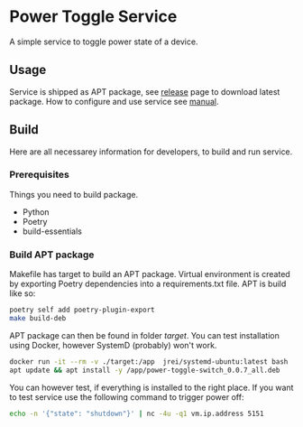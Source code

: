 # Power Toggle Service
A simple service to toggle power state of a device. 

## Usage

Service is shipped as APT package, see [release](https://github.com/starwit/power-toggle-service/releases) page to download latest package. How to configure and use service see [manual](doc/MANUAL.md).

## Build

Here are all necessarey information for developers, to build and run service.

### Prerequisites
Things you need to build package.

* Python 
* Poetry
* build-essentials

### Build APT package
Makefile has target to build an APT package. Virtual environment is created by exporting Poetry dependencies into a requirements.txt file. APT is build like so:
```bash
poetry self add poetry-plugin-export
make build-deb
```

APT package can then be found in folder _target_. You can test installation using Docker, however SystemD (probably) won't work.
```bash
docker run -it --rm -v ./target:/app  jrei/systemd-ubuntu:latest bash
apt update && apt install -y /app/power-toggle-switch_0.0.7_all.deb
```
You can however test, if everything is installed to the right place. If you want to test service use the following command to trigger power off:
```bash
echo -n '{"state": "shutdown"}' | nc -4u -q1 vm.ip.address 5151
```